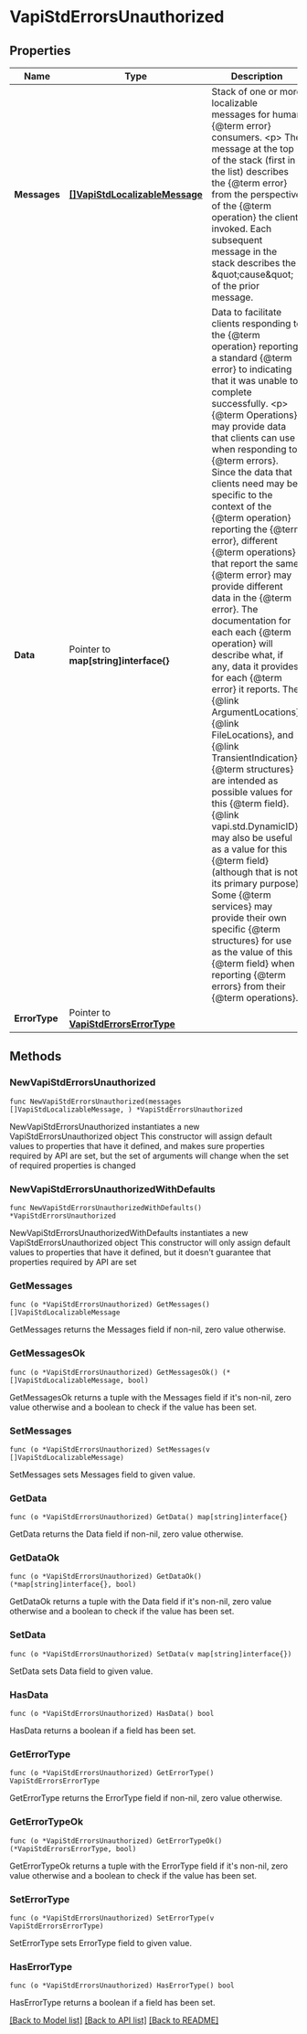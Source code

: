 # VapiStdErrorsUnauthorized

## Properties

Name | Type | Description | Notes
------------ | ------------- | ------------- | -------------
**Messages** | [**[]VapiStdLocalizableMessage**](VapiStdLocalizableMessage.md) | Stack of one or more localizable messages for human {@term error} consumers. &lt;p&gt; The message at the top of the stack (first in the list) describes the {@term error} from the perspective of the {@term operation} the client invoked. Each subsequent message in the stack describes the \&quot;cause\&quot; of the prior message. | 
**Data** | Pointer to **map[string]interface{}** | Data to facilitate clients responding to the {@term operation} reporting a standard {@term error} to indicating that it was unable to complete successfully. &lt;p&gt; {@term Operations} may provide data that clients can use when responding to {@term errors}.  Since the data that clients need may be specific to the context of the {@term operation} reporting the {@term error}, different {@term operations} that report the same {@term error} may provide different data in the {@term error}.  The documentation for each each {@term operation} will describe what, if any, data it provides for each {@term error} it reports. The {@link ArgumentLocations}, {@link FileLocations}, and {@link TransientIndication} {@term structures} are intended as possible values for this {@term field}.  {@link vapi.std.DynamicID} may also be useful as a value for this {@term field} (although that is not its primary purpose).  Some {@term services} may provide their own specific {@term structures} for use as the value of this {@term field} when reporting {@term errors} from their {@term operations}. | [optional] 
**ErrorType** | Pointer to [**VapiStdErrorsErrorType**](VapiStdErrorsErrorType.md) |  | [optional] 

## Methods

### NewVapiStdErrorsUnauthorized

`func NewVapiStdErrorsUnauthorized(messages []VapiStdLocalizableMessage, ) *VapiStdErrorsUnauthorized`

NewVapiStdErrorsUnauthorized instantiates a new VapiStdErrorsUnauthorized object
This constructor will assign default values to properties that have it defined,
and makes sure properties required by API are set, but the set of arguments
will change when the set of required properties is changed

### NewVapiStdErrorsUnauthorizedWithDefaults

`func NewVapiStdErrorsUnauthorizedWithDefaults() *VapiStdErrorsUnauthorized`

NewVapiStdErrorsUnauthorizedWithDefaults instantiates a new VapiStdErrorsUnauthorized object
This constructor will only assign default values to properties that have it defined,
but it doesn't guarantee that properties required by API are set

### GetMessages

`func (o *VapiStdErrorsUnauthorized) GetMessages() []VapiStdLocalizableMessage`

GetMessages returns the Messages field if non-nil, zero value otherwise.

### GetMessagesOk

`func (o *VapiStdErrorsUnauthorized) GetMessagesOk() (*[]VapiStdLocalizableMessage, bool)`

GetMessagesOk returns a tuple with the Messages field if it's non-nil, zero value otherwise
and a boolean to check if the value has been set.

### SetMessages

`func (o *VapiStdErrorsUnauthorized) SetMessages(v []VapiStdLocalizableMessage)`

SetMessages sets Messages field to given value.


### GetData

`func (o *VapiStdErrorsUnauthorized) GetData() map[string]interface{}`

GetData returns the Data field if non-nil, zero value otherwise.

### GetDataOk

`func (o *VapiStdErrorsUnauthorized) GetDataOk() (*map[string]interface{}, bool)`

GetDataOk returns a tuple with the Data field if it's non-nil, zero value otherwise
and a boolean to check if the value has been set.

### SetData

`func (o *VapiStdErrorsUnauthorized) SetData(v map[string]interface{})`

SetData sets Data field to given value.

### HasData

`func (o *VapiStdErrorsUnauthorized) HasData() bool`

HasData returns a boolean if a field has been set.

### GetErrorType

`func (o *VapiStdErrorsUnauthorized) GetErrorType() VapiStdErrorsErrorType`

GetErrorType returns the ErrorType field if non-nil, zero value otherwise.

### GetErrorTypeOk

`func (o *VapiStdErrorsUnauthorized) GetErrorTypeOk() (*VapiStdErrorsErrorType, bool)`

GetErrorTypeOk returns a tuple with the ErrorType field if it's non-nil, zero value otherwise
and a boolean to check if the value has been set.

### SetErrorType

`func (o *VapiStdErrorsUnauthorized) SetErrorType(v VapiStdErrorsErrorType)`

SetErrorType sets ErrorType field to given value.

### HasErrorType

`func (o *VapiStdErrorsUnauthorized) HasErrorType() bool`

HasErrorType returns a boolean if a field has been set.


[[Back to Model list]](../README.md#documentation-for-models) [[Back to API list]](../README.md#documentation-for-api-endpoints) [[Back to README]](../README.md)


